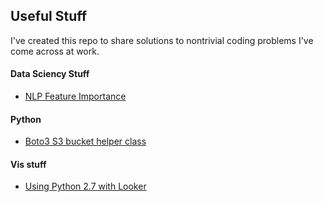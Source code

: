## Useful Stuff

I've created this repo to share solutions to nontrivial coding problems I've
  come across at work.  

#### Data Sciency Stuff

- [NLP Feature Importance](https://github.com/gravity226/useful_stuff/tree/master/NLP_Feature_Importance)

#### Python

- [Boto3 S3 bucket helper class](https://github.com/gravity226/useful_stuff/tree/master/S3BucketHelper)

#### Vis stuff
- [Using Python 2.7 with Looker](https://github.com/gravity226/useful_stuff/tree/master/looker_and_python)
